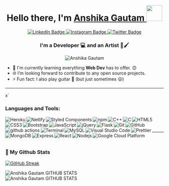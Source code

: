 <h1 align="center">Hello there, I'm <a href="https://anshikag0219.github.io/AnshikaG0219/"> Anshika Gautam </a><img src="https://c.tenor.com/qGMFl3TTip8AAAAi/billy-srgrafo.gif" width="50px"></h1>
<div id="badges" align="center">
  <a href="https://www.linkedin.com/in/anshika-gautam/">
    <img src="https://img.shields.io/badge/LinkedIn-blue?style=for-the-badge&logo=linkedin&logoColor=white" alt="LinkedIn Badge"/>
  </a>
  <a href="https://www.instagram.com/alcohol_markers/">
    <img src="https://img.shields.io/badge/Instagram-orange?style=for-the-badge&logo=instagram&logoColor=white" alt="Instagram Badge"/>
  </a>
  <a href="https://twitter.com/Anshika_Gautam_">
    <img src="https://img.shields.io/badge/Twitter-blue?style=for-the-badge&logo=twitter&logoColor=white" alt="Twitter Badge"/>
  </a>
</div>
<h3 align="center">I'm a Developer 💻 and an Artist 🎨🖌</h3>
<p align="center"><img src="https://komarev.com/ghpvc/?username=AnshikaG0219&color=0F3460" alt="Anshika Gautam" /></p>

- 🌱 I'm currently learning everything **Web Dev** has to offer. 😊
- 🌐 I’m looking forward to contribute to any open source projects.
- ⚡ Fun fact: I also play guitar 🎸 (but just sometimes 😜)

---
x`
### Languages and Tools:

<img align="left" alt="Heroku" src="https://img.shields.io/badge/-Heroku-430098?style=flat-square&logo=heroku&logoColor=white" />
<img align="left" alt="Netlify" src="https://img.shields.io/badge/-Netlify-33b3ba?style=flat-square&logo=netlify&logoColor=white" />
<img align="left" alt="Styled Components" src="https://img.shields.io/badge/-Styled_Components-db7092?style=flat-square&logo=styled-components&logoColor=white" />
<img align="left" alt="npm" src="https://img.shields.io/badge/-NPM-CB3837?style=flat-square&logo=npm&logoColor=white" />
<img align="left" alt="C++" src="https://img.shields.io/badge/-++-6295cb?style=flat-square&logo=c&logoColor=white"/>
<img align="left" alt="C" src="https://img.shields.io/badge/-5d6bc1?style=flat-square&logo=c&logoColor=white"/>
<img align="left" alt="HTML5" src="https://img.shields.io/badge/-HTML-d84924?style=flat-square&logo=html5&logoColor=white"/>
<img align="left" alt="CSS3" src="https://img.shields.io/badge/-CSS-214ce5?style=flat-square&logo=css3&logoColor=white"/>
<img align="left" alt="Bootstrap" src="https://img.shields.io/badge/-Bootstrap-533979?style=flat-square&logo=bootstrap&logoColor=white"/>
<img align="left" alt="JavaScript" src="https://img.shields.io/badge/-JavaScript-f5de19?style=flat-square&logo=javascript&logoColor=black"/>
<img align="left" alt="jQuery" src="https://img.shields.io/badge/-jQuery-1e2e3b?style=flat-square&logo=jquery&logoColor=21ace2"/>
<img align="left" alt="Flask" src="https://img.shields.io/badge/-Flask-white?style=flat-square&logo=flask&logoColor=black"/>
<img align="left" alt="Git" src="https://img.shields.io/badge/-Git-red?style=flat-square&logo=git&logoColor=white" />
<img align="left" alt="GitHub" src="https://img.shields.io/badge/-GitHub-purple?style=flat-square&logo=github&logoColor=white"/>
<img align="left" alt="github actions" src="https://img.shields.io/badge/-Github_Actions-2088FF?style=flat-square&logo=github-actions&logoColor=white" />
<img align="left" alt="Terminal" src="https://img.shields.io/badge/-Powershell-03438e?style=flat-square&logo=powershell&logoColor=white" />
<img align="left" alt="MySQL" src="https://img.shields.io/badge/-MySQL-dc8500?style=flat-square&logo=mysql&logoColor=white" />
<img align="left" alt="Visual Studio Code" src="https://img.shields.io/badge/-VSCode-2d9eea?style=flat-square&logo=visual-studio-code&logoColor=white" />
<img align="left" alt="Prettier" src="https://img.shields.io/badge/-Prettier-F7B93E?style=flat-square&logo=prettier&logoColor=white" />
<img align="left" alt="MongoDB" src="https://img.shields.io/badge/-MongoDB-13aa52?style=flat-square&logo=mongodb&logoColor=white" />
<img align="left" alt="Express" src="https://img.shields.io/badge/-Express-ffffff?style=flat-square&logo=Express&logoColor=black" />
<img align="left" alt="React" src="https://img.shields.io/badge/-React-45b8d8?style=flat-square&logo=react&logoColor=white" />
<img align="left" alt="Nodejs" src="https://img.shields.io/badge/-Nodejs-43853d?style=flat-square&logo=Node.js&logoColor=white" />
<img align="left" alt="Google Cloud Platform" src="https://img.shields.io/badge/-Google_Cloud_Platform-1a73e8?style=flat-square&logo=google-cloud&logoColor=white" />
<br/>
<br/>

---

<br/>

### 🐢 My Github Stats

[![GitHub Streak](http://github-readme-streak-stats.herokuapp.com?user=AnshikaG0219&theme=dark&date_format=j%20M%5B%20Y%5D)](https://git.io/streak-stats)

<div>
<img align="center" alt = "Anshika Gautam GITHUB STATS" src="https://github-readme-stats.vercel.app/api?username=AnshikaG0219&show_icons=true&theme=tokyonight"/>
</div>
<div>
<img align="center" alt = "Anshika Gautam GITHUB STATS" src="https://github-readme-stats.vercel.app/api/top-langs/?username=AnshikaG0219&layout=compact&show_icons=true&theme=tokyonight"/>
</div>
